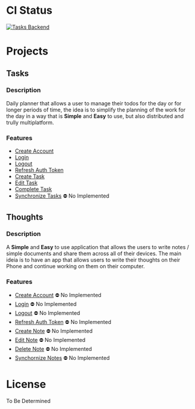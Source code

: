 # CI Status

[![Tasks Backend](https://github.com/rodrigorar/lotic/actions/workflows/tasks-backend.yml/badge.svg?branch=main)](https://github.com/rodrigorar/lotic/actions/workflows/tasks-backend.yml)

# Projects

## Tasks

### Description

Daily planner that allows a user to manage their todos for the day or for longer
periods of time, the idea is to simplify the planning of the work for the day
in a way that is **Simple** and **Easy** to use, but also distributed and trully
multiplatform. 

### Features

- [Create Account](https://github.com/rodrigorar/lotic/blob/main/wiki/features/create_account.md)
- [Login](https://github.com/rodrigorar/lotic/blob/main/wiki/features/login.md)
- [Logout](https://github.com/rodrigorar/lotic/blob/main/wiki/features/logout.md)
- [Refresh Auth Token](https://github.com/rodrigorar/lotic/blob/main/wiki/features/refresh_auth_session.md)
- [Create Task](https://github.com/rodrigorar/lotic/blob/main/wiki/features/create_task.md)
- [Edit Task](https://github.com/rodrigorar/lotic/blob/main/wiki/features/update_task.md)
- [Complete Task](https://github.com/rodrigorar/lotic/blob/main/wiki/features/complete_task.md)
- [Synchronize Tasks]() ⛔ No Implemented

## Thoughts

### Description

A **Simple** and **Easy** to use application that allows the users to write notes
/ simple documents and share them across all of their devices. The main ideia is 
to have an app that allows users to write their thoughts on their Phone and continue
working on them on their computer. 

### Features

- [Create Account]() ⛔ No Implemented
- [Login]() ⛔ No Implemented
- [Logout]() ⛔ No Implemented
- [Refresh Auth Token]() ⛔ No Implemented
- [Create Note]() ⛔ No Implemented
- [Edit Note]() ⛔ No Implemented
- [Delete Note]() ⛔ No Implemented
- [Synchornize Notes]() ⛔ No Implemented

# License

To Be Determined

